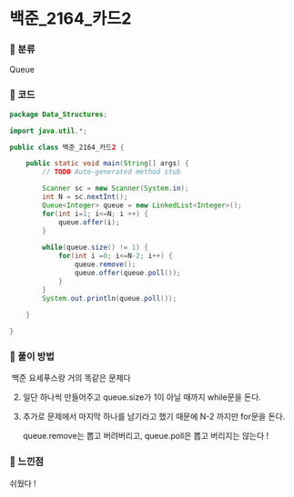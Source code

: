 # 백준_2164_카드2 

### &#127795; 분류 

Queue

### &#127795; 코드

```java
package Data_Structures;

import java.util.*;

public class 백준_2164_카드2 {  

	public static void main(String[] args) {
		// TODO Auto-generated method stub

		Scanner sc = new Scanner(System.in);
		int N = sc.nextInt();
		Queue<Integer> queue = new LinkedList<Integer>();
		for(int i=1; i<=N; i ++) {
			queue.offer(i);
		}
		
		while(queue.size() != 1) {
			for(int i =0; i<=N-2; i++) {
				queue.remove();
				queue.offer(queue.poll());
			}
		}
		System.out.println(queue.poll());
		
	}

}

```



### &#127795; 풀이 방법 

​		백준 요세푸스랑 거의 똑같은 문제다

2. 일단 하나씩 만들어주고 queue.size가 1이 아닐 때까지 while문을 돈다. 

3. 추가로 문제에서 마지막 하나를 남기라고 했기 때문에 N-2 까지만 for문을 돈다.

   queue.remove는 뽑고 버려버리고, queue.poll은 뽑고 버리지는 않는다 ! 
   
   

### &#127795; 느낀점 

 쉬웠다 ! 

